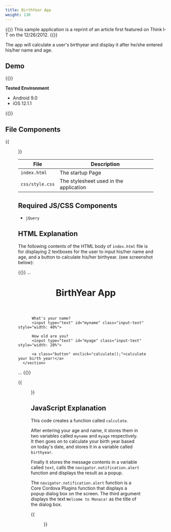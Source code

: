 ```yaml
---
title: BirthYear App
weight: 130
---
```


{{<note>}}
  This sample application is a reprint of an article first featured on Think I­T on the 12/26/2012.
{{</note>}}

The app will calculate a user's birthyear and display it after he/she entered his/her name and age.

## Demo 

{{<import pid="5c19b37ee7888542497f60bd" title="BirthYear App">}}

**Tested Environment**

- Android 9.0
- iOS 12.1.1

{{<iframeApp src="https://monaca.github.io/project-templates/22-birth-year-app/www/index.html">}}

## File Components                                           

{{<figure src="/images/sampleapp/age-calc/1.png">}}                                
                                                                                            
| File | Description |
|------|-------------|
| `index.html` | The startup Page |
| `css/style.css` | The stylesheet used in the application |

## Required JS/CSS Components

- `jQuery`   

## HTML Explanation

The following contents of the HTML body of `index.html` file is for
displaying 2 textboxes for the user to input his/her name and age, and a
button to calculate his/her birthyear. (see screenshot below):

{{<highlight html>}}
...
  <div data-role="page" id="TopPage">
      <header data-role="header" data-position="fixed">
          <h1>BirthYear App</h1>
      </header>
      <section data-role="content">

          What's your name?
          <input type="text" id="myname" class="input-text" style="width: 40%">

          How old are you?
          <input type="text" id="myage" class="input-text" style="width: 20%">

          <a class="button" onclick="calculate();">calculate your birth year!</a>
      </section>
  </div>
...
{{</highlight>}}

{{<figure src="/images/sampleapp/age-calc/3.png" width="300">}}   

## JavaScript Explanation

This code creates a function called `calculate`.

After entering your age and name, it stores them in two variables called
`myname` and `myage` respectively. It then goes on to calculate your
birth year based on today's date, and stores it in a variable called
`birthyear`.

Finally it stores the message contents in a variable called `text`,
calls the `navigator.notification.alert` function and displays the
result as a popup.

The `navigator.notification.alert` function is a Core Cordova Plugins
function that displays a popup dialog box on the screen. The third
argument displays the text `Welcome to Monaca!` as the title of the
dialog box.

{{<figure src="/images/sampleapp/age-calc/4.png" width="300">}}   
